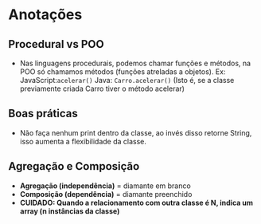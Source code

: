 # Anotações

## Procedural vs POO
- Nas linguagens procedurais, podemos chamar funções e métodos, na POO só chamamos métodos (funções atreladas a objetos).
Ex:
JavaScript:`acelerar()`
Java: `Carro.acelerar()` (Isto é, se a classe previamente criada Carro tiver o método acelerar)

## Boas práticas
- Não faça nenhum print dentro da classe, ao invés disso retorne String, isso aumenta a flexibilidade da classe.

## Agregação e Composição
- **Agregação (independência)** = diamante em branco
- **Composição (dependência)** = diamante preenchido
- **CUIDADO: Quando a relacionamento com outra classe é N, indica um array (n instâncias da classe)**